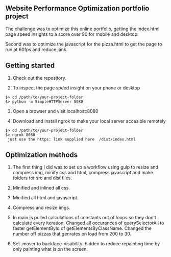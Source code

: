## Website Performance Optimization portfolio project



The challenge was to optimize this online portfolio, getting the index.html page speed insights to
a score over 90 for mobile and desktop.

Second was to optimize the javascript for the pizza.html to get the page to run at 60fps and reduce jank.

 ## Getting started

  1. Check out the repository.

  2. To inspect the  page speed insight on your phone or desktop

  	$> cd /path/to/your-project-folder
    $> python -m SimpleHTTPServer 8080

  3. Open a browser and visit localhost:8080

  4. Download and install ngrok to make your local server accesible remotely

  	$> cd /path/to/your-project-folder
    $> ngrok 8080
  	 just use the https: link supplied here  /dist/index.html

 ## Optimization methods

  1. The first thing I did was to set up a workflow using gulp to resize and compress img, minify   css and html, compress javascript and make folders for src and dist files.

  2. Minified and inlined all css.

  3. Minified all html and javascript.

  4. Compress and resize imgs.

  5. In main.js pulled calculations of constants out of loops so they don't calculate every iteration. Changed all occurances of querySelectorAll to faster getElementById of getElementsByClassName. Changed the number off pizzas that genrates on load from 200 to 30.

  6. Set .mover to backface-visability: hidden to reduce repainting time by only painting what is on the screen.


